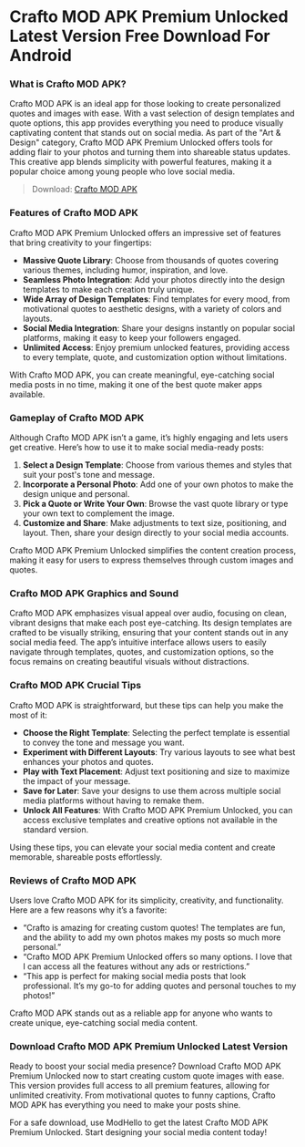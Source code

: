 # Crafto MOD APK Premium Unlocked Latest Version Free Download For Android

### What is Crafto MOD APK?

Crafto MOD APK is an ideal app for those looking to create personalized quotes and images with ease. With a vast selection of design templates and quote options, this app provides everything you need to produce visually captivating content that stands out on social media. As part of the "Art & Design" category, Crafto MOD APK Premium Unlocked offers tools for adding flair to your photos and turning them into shareable status updates. This creative app blends simplicity with powerful features, making it a popular choice among young people who love social media.

>Download: [Crafto MOD APK](https://modhello.com/crafto/)

### Features of Crafto MOD APK

Crafto MOD APK Premium Unlocked offers an impressive set of features that bring creativity to your fingertips:

- **Massive Quote Library**: Choose from thousands of quotes covering various themes, including humor, inspiration, and love.
- **Seamless Photo Integration**: Add your photos directly into the design templates to make each creation truly unique.
- **Wide Array of Design Templates**: Find templates for every mood, from motivational quotes to aesthetic designs, with a variety of colors and layouts.
- **Social Media Integration**: Share your designs instantly on popular social platforms, making it easy to keep your followers engaged.
- **Unlimited Access**: Enjoy premium unlocked features, providing access to every template, quote, and customization option without limitations.

With Crafto MOD APK, you can create meaningful, eye-catching social media posts in no time, making it one of the best quote maker apps available.

### Gameplay of Crafto MOD APK

Although Crafto MOD APK isn’t a game, it’s highly engaging and lets users get creative. Here’s how to use it to make social media-ready posts:

1. **Select a Design Template**: Choose from various themes and styles that suit your post's tone and message.
2. **Incorporate a Personal Photo**: Add one of your own photos to make the design unique and personal.
3. **Pick a Quote or Write Your Own**: Browse the vast quote library or type your own text to complement the image.
4. **Customize and Share**: Make adjustments to text size, positioning, and layout. Then, share your design directly to your social media accounts.

Crafto MOD APK Premium Unlocked simplifies the content creation process, making it easy for users to express themselves through custom images and quotes.

### Crafto MOD APK Graphics and Sound

Crafto MOD APK emphasizes visual appeal over audio, focusing on clean, vibrant designs that make each post eye-catching. Its design templates are crafted to be visually striking, ensuring that your content stands out in any social media feed. The app’s intuitive interface allows users to easily navigate through templates, quotes, and customization options, so the focus remains on creating beautiful visuals without distractions.

### Crafto MOD APK Crucial Tips

Crafto MOD APK is straightforward, but these tips can help you make the most of it:

- **Choose the Right Template**: Selecting the perfect template is essential to convey the tone and message you want.
- **Experiment with Different Layouts**: Try various layouts to see what best enhances your photos and quotes.
- **Play with Text Placement**: Adjust text positioning and size to maximize the impact of your message.
- **Save for Later**: Save your designs to use them across multiple social media platforms without having to remake them.
- **Unlock All Features**: With Crafto MOD APK Premium Unlocked, you can access exclusive templates and creative options not available in the standard version.

Using these tips, you can elevate your social media content and create memorable, shareable posts effortlessly.

### Reviews of Crafto MOD APK

Users love Crafto MOD APK for its simplicity, creativity, and functionality. Here are a few reasons why it’s a favorite:

- “Crafto is amazing for creating custom quotes! The templates are fun, and the ability to add my own photos makes my posts so much more personal.”
- “Crafto MOD APK Premium Unlocked offers so many options. I love that I can access all the features without any ads or restrictions.”
- “This app is perfect for making social media posts that look professional. It’s my go-to for adding quotes and personal touches to my photos!”

Crafto MOD APK stands out as a reliable app for anyone who wants to create unique, eye-catching social media content.

### Download Crafto MOD APK Premium Unlocked Latest Version

Ready to boost your social media presence? Download Crafto MOD APK Premium Unlocked now to start creating custom quote images with ease. This version provides full access to all premium features, allowing for unlimited creativity. From motivational quotes to funny captions, Crafto MOD APK has everything you need to make your posts shine.

For a safe download, use ModHello to get the latest Crafto MOD APK Premium Unlocked. Start designing your social media content today! 
